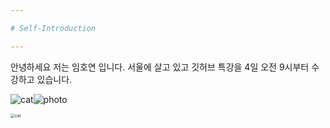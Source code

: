 ```yaml
---

# Self-Introduction

---
```




안녕하세요 저는 임호연 입니다. 
서울에 살고 있고 깃허브 특강을 4일 오전 9시부터 수강하고 있습니다. 


![cat](md-images/cat-8126624.jpg)![photo]()

<img src="md-images/cat-8126442.jpg" alt="cat" style="zoom:45%;" />



